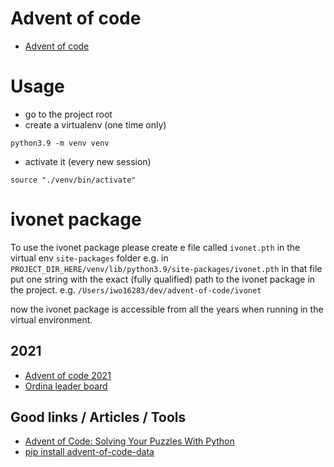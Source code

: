# Advent of code

* [Advent of code](https://adventofcode.com)

# Usage

- go to the project root
- create a virtualenv (one time only)

```shell
python3.9 -m venv venv
```

- activate it (every new session)

```shell
source "./venv/bin/activate"
```

# ivonet package

To use the ivonet package please create e file called `ivonet.pth`
in the virtual env `site-packages` folder e.g.
in `PROJECT_DIR_HERE/venv/lib/python3.9/site-packages/ivonet.pth`
in that file put one string with the exact (fully qualified) path to the ivonet
package in the project. e.g. `/Users/iwo16283/dev/advent-of-code/ivonet`

now the ivonet package is accessible from all the years when running in the
virtual environment.

## 2021

* [Advent of code 2021](https://adventofcode.com/2021)
* [Ordina leader board](https://ordinaadventofcode.azurewebsites.net/Leaderboard/Ordina)


## Good links / Articles / Tools

* [Advent of Code: Solving Your Puzzles With Python](https://realpython.com/python-advent-of-code/)
* [pip install advent-of-code-data](https://pypi.org/project/advent-of-code-data/)

